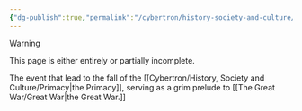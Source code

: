 ```yaml
---
{"dg-publish":true,"permalink":"/cybertron/history-society-and-culture/decepticon-uprising/"}
---
```

  
>[!warning] 
>This page is either entirely or partially incomplete. 

The event that lead to the fall of the [[Cybertron/History, Society and Culture/Primacy\|the Primacy]], serving as a grim prelude to [[The Great War/Great War\|the Great War.]]